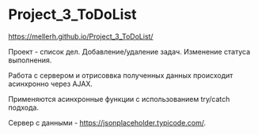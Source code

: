 # Project_3_ToDoList

https://mellerh.github.io/Project_3_ToDoList/

Проект - список дел. 
Добавление/удаление задач. Изменение статуса выполнения.

Работа с сервером и отрисоввка полученных данных происходит асинхронно через AJAX.
 
Применяются асинхронные функции с использованием try/catch подхода.

Сервер с данными - https://jsonplaceholder.typicode.com/.
